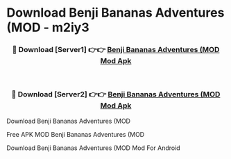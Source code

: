 # Download Benji Bananas Adventures (MOD - m2iy3



<div align="center">
<h3>🔴 Download [Server1] 👉👉 <a href="https://momento.my/?title=Benji_Bananas_Adventures_(MOD">Benji Bananas Adventures (MOD Mod Apk</a></h3><br>

<h3>🔴 Download [Server2] 👉👉 <a href="https://momento.my/?title=Benji_Bananas_Adventures_(MOD">Benji Bananas Adventures (MOD Mod Apk</a></h3>
</div>



Download Benji Bananas Adventures (MOD 

Free APK MOD Benji Bananas Adventures (MOD 

Download Benji Bananas Adventures (MOD Mod For Android
